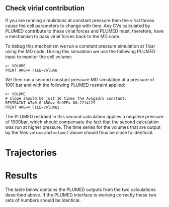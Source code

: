 Check virial contribution
-------------------------

If you are running simulations at constant pressure then the virial forces cause the cell parameters 
to change with time.  Any CVs calculated by PLUMED contribute to these virial forces and PLUMED must,
therefore, have a mechanism to pass virial forces back to the MD code. 

To debug this mechanism we run a constant pressure simulation at 1 bar using the MD code.  During this simulation
we use the following PLUMED input to monitor the cell volume:

```plumed
v: VOLUME
PRINT ARG=v FILE=volume
```

We then run a second constant pressure MD simulation at a pressure of 1001 bar and with the following PLUMED restraint 
applied:

```plumed
v: VOLUME 
# slope should be just 10 times the Avogadro constant:
RESTRAINT AT=0.0 ARG=v SLOPE=-60.2214129
PRINT ARG=v FILE=volume2
```

The PLUMED restraint in this second calculation applies a negative pressure of 1000bar, which should compensate the fact that the 
second calculation was run at higher pressure.  The time series for the volumes that are output by the files `volume` and `volume2`
above should thus be close to identicial. 

# Trajectories

# Results

The table below contains the PLUMED outputs from the two calculations described above.
If the PLUMED interface is working correctly these two sets of numbers should be identical.
